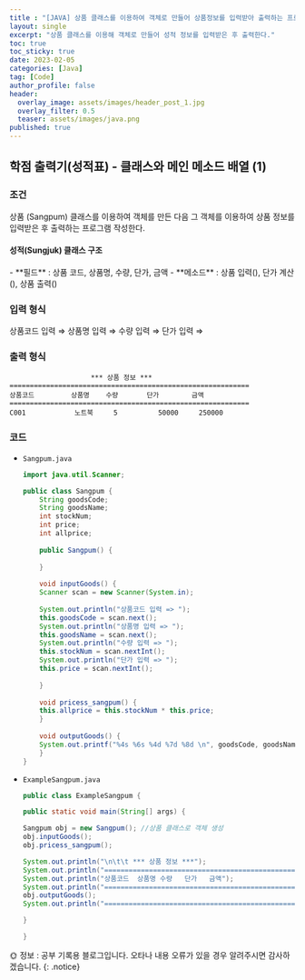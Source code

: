 ```yaml
---
title : "[JAVA] 상품 클래스를 이용하여 객체로 만들어 상품정보를 입력받아 출력하는 프로그램 - 상품 클래스"
layout: single
excerpt: "상품 클래스를 이용해 객체로 만들어 성적 정보를 입력받은 후 출력한다."
toc: true
toc_sticky: true
date: 2023-02-05
categories: [Java]
tag: [Code]
author_profile: false
header:
  overlay_image: assets/images/header_post_1.jpg
  overlay_filter: 0.5 
  teaser: assets/images/java.png
published: true
---
```


## 학점 출력기(성적표) - 클래스와 메인 메소드 배열 (1)

### 조건  
상품 (Sangpum) 클래스를 이용하여 객체를 만든 다음 그 객체를 이용하여 상품 정보를 입력받은 후 출력하는 프로그램 작성한다.   

<h4>성적(Sungjuk)  클래스 구조</h4>  
- **필드** : 상품 코드, 상품명, 수량, 단가, 금액  
- **메소드** : 상품 입력(), 단가 계산(), 상품 출력()    

### 입력 형식  

상품코드 입력 ⇒
상품명 입력 ⇒
수량 입력 ⇒
단가 입력 ⇒  

### 출력 형식  
```
                    *** 상품 정보 ***
===========================================================
상품코드         상품명    수량       단가        금액
===========================================================
C001            노트북     5          50000     250000
```

### 코드

- `Sangpum.java`
    ```java
    import java.util.Scanner;

    public class Sangpum {
        String goodsCode;
        String goodsName;
        int stockNum;
        int price;
        int allprice;
        
        public Sangpum() {
        
        }
        
        void inputGoods() {
        Scanner scan = new Scanner(System.in);
        
        System.out.println("상품코드 입력 => ");
        this.goodsCode = scan.next();
        System.out.println("상품명 입력 => ");
        this.goodsName = scan.next();
        System.out.println("수량 입력 => ");
        this.stockNum = scan.nextInt();
        System.out.println("단가 입력 => ");
        this.price = scan.nextInt();
        
        }
        
        void pricess_sangpum() {
        this.allprice = this.stockNum * this.price;
        }
        
        void outputGoods() {
        System.out.printf("%4s %6s %4d %7d %8d \n", goodsCode, goodsName, stockNum, price, allprice);
        }
    }
    ```

- `ExampleSangpum.java`  
    ```java
    public class ExampleSangpum {

    public static void main(String[] args) {
    
    Sangpum obj = new Sangpum(); //상품 클래스로 객체 생성
    obj.inputGoods();
    obj.pricess_sangpum();
    
    System.out.println("\n\t\t *** 상품 정보 ***");
    System.out.println("===============================================================");
    System.out.println("상품코드  상품명 수량   단가   금액");
    System.out.println("===============================================================");
    obj.outputGoods();
    System.out.println("===============================================================");
    
    }

    }
    ```  


🌞 정보 : 공부 기록용 블로그입니다. 오타나 내용 오류가 있을 경우 알려주시면 감사하겠습니다.
{: .notice}
